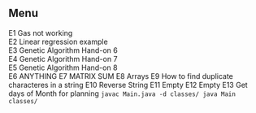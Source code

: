 ## Menu ##   
E1 Gas not working   
E2 Linear regression example   
E3 Genetic Algorithm Hand-on 6   
E4 Genetic Algorithm Hand-on 7   
E5 Genetic Algorithm Hand-on 8   
E6 ANYTHING
E7 MATRIX SUM
E8 Arrays
E9 How to find duplicate characteres in a string
E10 Reverse String 
E11 Empty
E12 Empty
E13 Get days of Month for planning
    ```
    javac Main.java -d classes/
    java Main classes/
    ```
